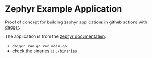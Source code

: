 # Zephyr Example Application

Proof of concept for building zephyr applications in github actions with 
[dagger](https://dagger.io).

The application is from the [zephyr documentation](https://docs.zephyrproject.org/latest/develop/application/index.html#basic-example-application-usage).

* `dagger run go run main.go`
* check the binaries at `./binaries`
